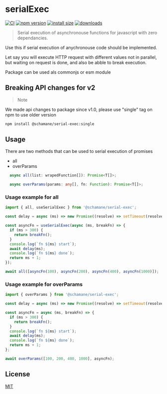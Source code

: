 # serialExec

[![CI][ci-image]][ci-url]
[![npm version][npm-image]][npm-url]
[![install size][install-size-image]][install-size-url]
[![downloads][download-badge]][npm-url]

> Serial execution of asynchronouse functions for javascript with zero dependancies.

Use this if serial execution of anychronouse code should be implemented.

Let say you will execute HTTP request with different values not in parallel, but waiting on request is done, and also be abble to break execution.

Package can be used als commonjs or esm module

## Breaking API changes for v2

> Note

We made api changes to package since v1.0, please use "single" tag on npm to use older version

```bash
npm install @schamane/serial-exec:single
```

## Usage

There are two methods that can be used to serial execution of promises

- all
- overParams

```typescript
  async all(list: wrapedFunction[]): Promise<T[]>;
```

```typescript
  async overParams(params: any[], fn: Function): Promise<T[]>;
```

### Usage example for all

```javascript
import { all, useSerialExec } from '@schamane/serial-exec';

const delay = async (ms) => new Promise((resolve) => setTimeout(resolve, ms));

const asyncFn = useSerialExec(async (ms, breakFn) => {
  if (ms > 300) {
    return breakFn();
  }
  console.log(`fn ${ms} start`);
  await delay(ms);
  console.log(`fn ${ms} done`);
  return ms + 1;
});

await all([asyncFn(100), asyncFn(200), asyncFn(400), asyncFn(1000)]);
```

### Usage example for overParams

```javascript
import { overParams } from '@schamane/serial-exec';

const delay = async (ms) => new Promise((resolve) => setTimeout(resolve, ms));

const asyncFn = async (ms, breakFn) => {
  if (ms > 300) {
    return breakFn();
  }
  console.log(`fn ${ms} start`);
  await delay(ms);
  console.log(`fn ${ms} done`);
  return ms + 1;
};

await overParams([100, 200, 400, 1000], asyncFn);
```

## License

[MIT](LICENSE.md)

[npm-url]: https://npmjs.org/package/@schamane/serial-exec
[npm-image]: https://img.shields.io/npm/v/@schamane/serial-exec.svg
[download-badge]: http://img.shields.io/npm/dm/@schamane/serial-exec.svg
[install-size-image]: https://packagephobia.com/badge?p=@schamane/serial-exec
[install-size-url]: https://packagephobia.now.sh/result?p=@schamane/serial-exec
[ci-image]: https://github.com/schamane/serialExec/actions/workflows/checkcode.yml/badge.svg?branch=main
[ci-url]: https://github.com/schamane/serialExec/actions
